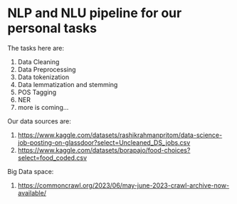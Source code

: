 # NLP and NLU pipeline for our personal tasks
The tasks here are:
1. Data Cleaning
2. Data Preprocessing
3. Data tokenization
4. Data lemmatization and stemming
5. POS Tagging
6. NER
7. more is coming...

Our data sources are:

1. https://www.kaggle.com/datasets/rashikrahmanpritom/data-science-job-posting-on-glassdoor?select=Uncleaned_DS_jobs.csv
2. https://www.kaggle.com/datasets/borapajo/food-choices?select=food_coded.csv

Big Data space:
1. https://commoncrawl.org/2023/06/may-june-2023-crawl-archive-now-available/
